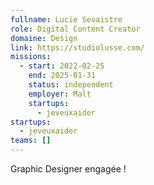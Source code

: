 ```yaml
---
fullname: Lucie Sevaistre
role: Digital Content Creator
domaine: Design
link: https://studiolusse.com/
missions:
  - start: 2022-02-25
    end: 2025-01-31
    status: independent
    employer: Malt
    startups:
      - jeveuxaider
startups:
  - jeveuxaider
teams: []
---
```

Graphic Designer engagée !